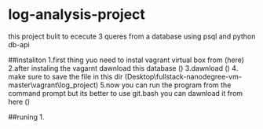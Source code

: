 # log-analysis-project
this project bulit to ececute 3 queres from a database using psql and python db-api 

##instaliton 
1.first thing yuo need to instal vagrant virtual box from (here) 
2.after instaling the vagarnt dawnload this database ()
3.dawnload ()
4. make sure to save the file in this dir (Desktop\fullstack-nanodegree-vm-master\vagrant\log_project) 
5.now you can run the program from the command prompt but its better to use git.bash you can dawnload it from here ()


##runing
1.
